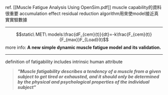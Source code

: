 ref. [[Muscle Fatigue Analysis Using OpenSim.pdf]]
muscle capability的資料很重要
accumulation effect
residual reduction algorithm用來使model接近真實實驗數據

---
$$static\ MET\ models:\frac{dF_{cem}(t)}{dt}=-k\frac{F_{cem}(t)}{F_{max}}F_{Load}(t)$$
more info: **A new simple dynamic muscle fatigue model and its validation.**

---
definition of fatigability includes intrinsic human attribute
>***"Muscle fatigability describes a tendency of a muscle from a given subject to get tired or exhausted, and it should only be determined by the physical and psychological properties of the individual subject"***

